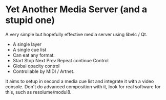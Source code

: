 # Yet Another Media Server (and a stupid one)

A very simple but hopefully effective media server using libvlc / Qt.

 * A single layer
 * A single cue list
 * Can eat any format.
 * Start Stop Next Prev Repeat continue Control
 * Global opacity control
 * Controllable by MIDI / Artnet.

 It aims to setup in second a media cue list and integrate it with a
 video console. Don't do advanced composition with it, look for real
 software for this, such as resolume/modul8.
